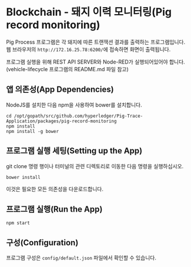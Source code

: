 # Blockchain - 돼지 이력 모니터링(Pig record monitoring)

Pig Process 프로그램은 각 돼지에 따른 트랜잭션 결과를 출력하는 프로그램입니다.
웹 브라우저의 `http://172.16.25.78:6200/`에 접속하면 화면이 출력됩니다.

프로그램 실행을 위해 REST API SERVER와 Node-RED가 실행되어있어야 합니다.(vehicle-lifecycle 프로그램의 README.md 파일 참고)

## 앱 의존성(App Dependencies)

NodeJS를 설치한 다음 npm을 사용하여 bower를 설치합니다.

```linux-config
cd /opt/gopath/src/github.com/hyperledger/Pig-Trace-Application/packages/pig-record-monitoring
npm install
npm install -g bower
```

## 프로그램 실행 세팅(Setting up the App)

git clone 명령 행이나 터미널의 관련 디렉토리로 이동한 다음 명령을 실행하십시오.

```linux-config
bower install
```

이것은 필요한 모든 의존성을 다운로드합니다.

## 프로그램 실행(Run the App)

```linux-config
npm start
```

## 구성(Configuration)

프로그램 구성은 `config/default.json` 파일에서 확인할 수 있습니다.